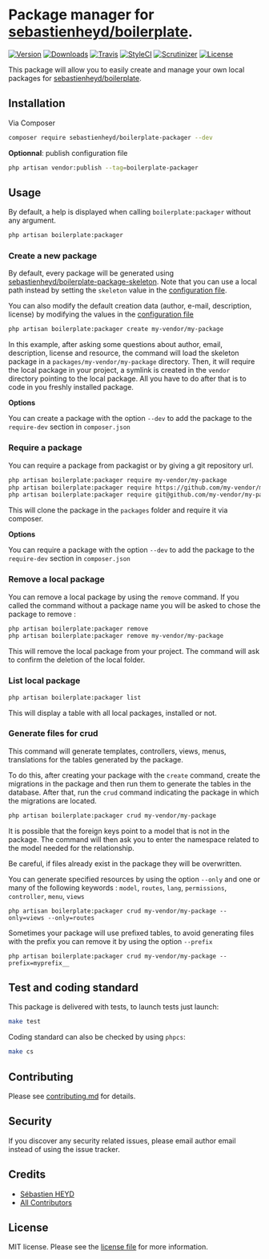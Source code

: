 # Package manager for [sebastienheyd/boilerplate](https://github.com/sebastienheyd/boilerplate).

[![Version](https://img.shields.io/packagist/v/sebastienheyd/boilerplate-packager.svg?style=flat-square)](https://packagist.org/packages/sebastienheyd/boilerplate-packager)
[![Downloads](https://img.shields.io/packagist/dt/sebastienheyd/boilerplate-packager.svg?style=flat-square)](https://packagist.org/packages/sebastienheyd/boilerplate-packager)
[![Travis](https://img.shields.io/travis/sebastienheyd/boilerplate-packager/master.svg?style=flat-square)](https://travis-ci.org/sebastienheyd/boilerplate-packager)
[![StyleCI](https://styleci.io/repos/292614089/shield)](https://styleci.io/repos/292614089)
[![Scrutinizer](https://scrutinizer-ci.com/g/sebastienheyd/boilerplate-packager/badges/quality-score.png?b=master&style=flat-square)](https://scrutinizer-ci.com/g/sebastienheyd/boilerplate-packager/?branch=master)
[![License](https://img.shields.io/github/license/sebastienheyd/boilerplate-packager.svg)](license.md)

This package will allow you to easily create and manage your own local packages for [sebastienheyd/boilerplate](https://github.com/sebastienheyd/boilerplate).

## Installation

Via Composer

```bash
composer require sebastienheyd/boilerplate-packager --dev
```

**Optionnal**: publish configuration file

```bash
php artisan vendor:publish --tag=boilerplate-packager
```

## Usage

By default, a help is displayed when calling `boilerplate:packager` without any argument.

```bash
php artisan boilerplate:packager
```

### Create a new package

By default, every package will be generated using [sebastienheyd/boilerplate-package-skeleton](https://github.com/sebastienheyd/boilerplate-package-skeleton).
Note that you can use a local path instead by setting the `skeleton` value in the [configuration file](src/config/packager.php).

You can also modify the default creation data (author, e-mail, description, license) by modifying the values in the [configuration file](src/config/packager.php)

```bash
php artisan boilerplate:packager create my-vendor/my-package
```

In this example, after asking some questions about author, email, description, license and resource, the command will load the skeleton package in a `packages/my-vendor/my-package` directory.
Then, it will require the local package in your project, a symlink is created in the `vendor` directory pointing to the local package. 
All you have to do after that is to code in you freshly installed package.

**Options**

You can create a package with the option `--dev` to add the package to the `require-dev` section in `composer.json`

### Require a package

You can require a package from packagist or by giving a git repository url.

```bash
php artisan boilerplate:packager require my-vendor/my-package
php artisan boilerplate:packager require https://github.com/my-vendor/my-package
php artisan boilerplate:packager require git@github.com/my-vendor/my-package
```

This will clone the package in the `packages` folder and require it via composer.

**Options**

You can require a package with the option `--dev` to add the package to the `require-dev` section in `composer.json`

### Remove a local package

You can remove a local package by using the `remove` command. 
If you called the command without a package name you will be asked to chose the package to remove :

```bash
php artisan boilerplate:packager remove
php artisan boilerplate:packager remove my-vendor/my-package
```

This will remove the local package from your project. The command will ask to confirm the deletion of the local folder.

### List local package

```bash
php artisan boilerplate:packager list
```

This will display a table with all local packages, installed or not.

### Generate files for crud

This command will generate templates, controllers, views, menus, translations for the tables generated by the package.

To do this, after creating your package with the `create` command, create the migrations in the package and then run them 
to generate the tables in the database. After that, run the `crud` command indicating the package in which the 
migrations are located.

```bash
php artisan boilerplate:packager crud my-vendor/my-package
```

It is possible that the foreign keys point to a model that is not in the package. The command will then ask you to enter 
the namespace related to the model needed for the relationship.

Be careful, if files already exist in the package they will be overwritten.

You can generate specified resources by using the option `--only` and one or many of the following keywords : `model`, `routes`, `lang`, `permissions`, `controller`, `menu`, `views`

```
php artisan boilerplate:packager crud my-vendor/my-package --only=views --only=routes
```

Sometimes your package will use prefixed tables, to avoid generating files with the prefix you can remove it by using the option `--prefix`

```
php artisan boilerplate:packager crud my-vendor/my-package --prefix=myprefix__
```

## Test and coding standard

This package is delivered with tests, to launch tests just launch:

```bash
make test
```

Coding standard can also be checked by using `phpcs`:

```bash
make cs
```

## Contributing

Please see [contributing.md](contributing.md) for details.

## Security

If you discover any security related issues, please email author email instead of using the issue tracker.

## Credits

- [Sébastien HEYD][link-author]
- [All Contributors][link-contributors]

## License

MIT license. Please see the [license file](license.md) for more information.

[ico-version]: https://img.shields.io/packagist/v/sebastienheyd/boilerplate-packager.svg?style=flat-square
[ico-downloads]: https://img.shields.io/packagist/dt/sebastienheyd/boilerplate-packager.svg?style=flat-square
[ico-travis]: https://img.shields.io/travis/sebastienheyd/boilerplate-packager/master.svg?style=flat-square
[ico-styleci]: https://styleci.io/repos/292614089/shield

[link-packagist]: https://packagist.org/packages/sebastienheyd/boilerplate-packager
[link-downloads]: https://packagist.org/packages/sebastienheyd/boilerplate-packager
[link-travis]: https://travis-ci.org/sebastienheyd/boilerplate-packager
[link-styleci]: https://styleci.io/repos/12345678
[link-author]: https://github.com/sebastienheyd
[link-contributors]: ../../contributors
